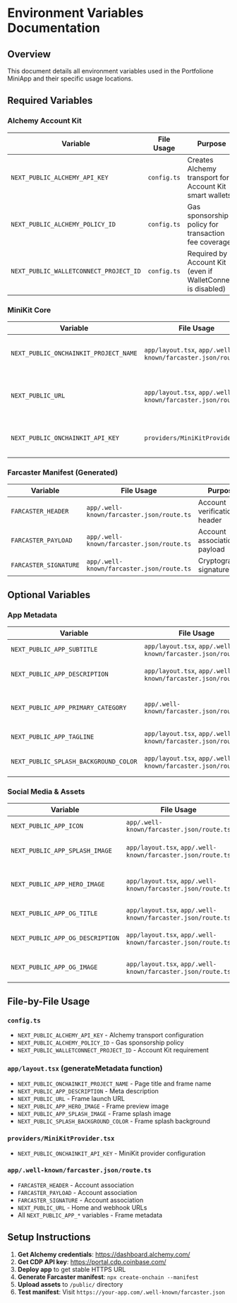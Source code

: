 # Environment Variables Documentation

## Overview
This document details all environment variables used in the Portfolione MiniApp and their specific usage locations.

## Required Variables

### Alchemy Account Kit
| Variable | File Usage | Purpose |
|----------|------------|---------|
| `NEXT_PUBLIC_ALCHEMY_API_KEY` | `config.ts` | Creates Alchemy transport for Account Kit smart wallets |
| `NEXT_PUBLIC_ALCHEMY_POLICY_ID` | `config.ts` | Gas sponsorship policy for transaction fee coverage |
| `NEXT_PUBLIC_WALLETCONNECT_PROJECT_ID` | `config.ts` | Required by Account Kit (even if WalletConnect is disabled) |

### MiniKit Core
| Variable | File Usage | Purpose |
|----------|------------|---------|
| `NEXT_PUBLIC_ONCHAINKIT_PROJECT_NAME` | `app/layout.tsx`, `app/.well-known/farcaster.json/route.ts` | App name in Base App and Farcaster |
| `NEXT_PUBLIC_URL` | `app/layout.tsx`, `app/.well-known/farcaster.json/route.ts` | Base URL for manifest and frame metadata |
| `NEXT_PUBLIC_ONCHAINKIT_API_KEY` | `providers/MiniKitProvider.tsx` | Coinbase Developer Platform API key |

### Farcaster Manifest (Generated)
| Variable | File Usage | Purpose |
|----------|------------|---------|
| `FARCASTER_HEADER` | `app/.well-known/farcaster.json/route.ts` | Account verification header |
| `FARCASTER_PAYLOAD` | `app/.well-known/farcaster.json/route.ts` | Account association payload |
| `FARCASTER_SIGNATURE` | `app/.well-known/farcaster.json/route.ts` | Cryptographic signature |

## Optional Variables

### App Metadata
| Variable | File Usage | Purpose |
|----------|------------|---------|
| `NEXT_PUBLIC_APP_SUBTITLE` | `app/layout.tsx`, `app/.well-known/farcaster.json/route.ts` | Short app description |
| `NEXT_PUBLIC_APP_DESCRIPTION` | `app/layout.tsx`, `app/.well-known/farcaster.json/route.ts` | Detailed app description |
| `NEXT_PUBLIC_APP_PRIMARY_CATEGORY` | `app/.well-known/farcaster.json/route.ts` | App category for discovery |
| `NEXT_PUBLIC_APP_TAGLINE` | `app/layout.tsx`, `app/.well-known/farcaster.json/route.ts` | Marketing tagline |
| `NEXT_PUBLIC_SPLASH_BACKGROUND_COLOR` | `app/layout.tsx`, `app/.well-known/farcaster.json/route.ts` | Loading screen background |

### Social Media & Assets
| Variable | File Usage | Purpose |
|----------|------------|---------|
| `NEXT_PUBLIC_APP_ICON` | `app/.well-known/farcaster.json/route.ts` | App icon URL |
| `NEXT_PUBLIC_APP_SPLASH_IMAGE` | `app/layout.tsx`, `app/.well-known/farcaster.json/route.ts` | Loading screen image |
| `NEXT_PUBLIC_APP_HERO_IMAGE` | `app/layout.tsx`, `app/.well-known/farcaster.json/route.ts` | Social embed preview image |
| `NEXT_PUBLIC_APP_OG_TITLE` | `app/layout.tsx`, `app/.well-known/farcaster.json/route.ts` | Open Graph title |
| `NEXT_PUBLIC_APP_OG_DESCRIPTION` | `app/layout.tsx`, `app/.well-known/farcaster.json/route.ts` | Open Graph description |
| `NEXT_PUBLIC_APP_OG_IMAGE` | `app/layout.tsx`, `app/.well-known/farcaster.json/route.ts` | Open Graph image |

## File-by-File Usage

### `config.ts`
- `NEXT_PUBLIC_ALCHEMY_API_KEY` - Alchemy transport configuration
- `NEXT_PUBLIC_ALCHEMY_POLICY_ID` - Gas sponsorship policy
- `NEXT_PUBLIC_WALLETCONNECT_PROJECT_ID` - Account Kit requirement

### `app/layout.tsx` (generateMetadata function)
- `NEXT_PUBLIC_ONCHAINKIT_PROJECT_NAME` - Page title and frame name
- `NEXT_PUBLIC_APP_DESCRIPTION` - Meta description
- `NEXT_PUBLIC_URL` - Frame launch URL
- `NEXT_PUBLIC_APP_HERO_IMAGE` - Frame preview image
- `NEXT_PUBLIC_APP_SPLASH_IMAGE` - Frame splash image
- `NEXT_PUBLIC_SPLASH_BACKGROUND_COLOR` - Frame splash background

### `providers/MiniKitProvider.tsx`
- `NEXT_PUBLIC_ONCHAINKIT_API_KEY` - MiniKit provider configuration

### `app/.well-known/farcaster.json/route.ts`
- `FARCASTER_HEADER` - Account association
- `FARCASTER_PAYLOAD` - Account association  
- `FARCASTER_SIGNATURE` - Account association
- `NEXT_PUBLIC_URL` - Home and webhook URLs
- All `NEXT_PUBLIC_APP_*` variables - Frame metadata

## Setup Instructions

1. **Get Alchemy credentials**: https://dashboard.alchemy.com/
2. **Get CDP API key**: https://portal.cdp.coinbase.com/
3. **Deploy app** to get stable HTTPS URL
4. **Generate Farcaster manifest**: `npx create-onchain --manifest`
5. **Upload assets** to `/public/` directory
6. **Test manifest**: Visit `https://your-app.com/.well-known/farcaster.json`